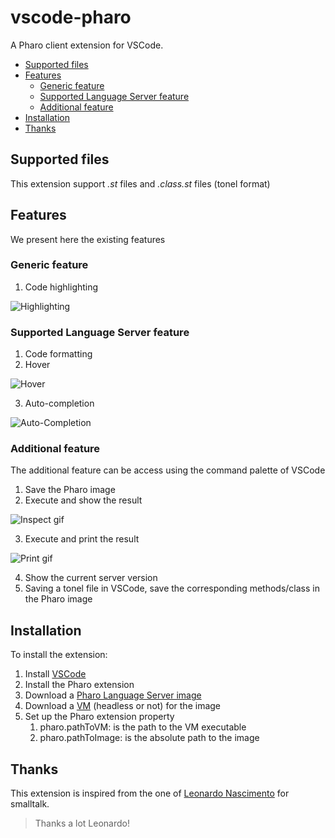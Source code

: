 # vscode-pharo <!-- omit in toc -->

A Pharo client extension for VSCode.

- [Supported files](#supported-files)
- [Features](#features)
	- [Generic feature](#generic-feature)
	- [Supported Language Server feature](#supported-language-server-feature)
	- [Additional feature](#additional-feature)
- [Installation](#installation)
- [Thanks](#thanks)

## Supported files

This extension support *.st* files and *.class.st* files (tonel format)

## Features

We present here the existing features

### Generic feature

1. Code highlighting

![Highlighting](https://raw.githubusercontent.com/badetitou/vscode-pharo/main/docs/img/highlighting.png)

### Supported Language Server feature

1. Code formatting
2. Hover

![Hover](https://raw.githubusercontent.com/badetitou/vscode-pharo/main/docs/img/hover.png)

3. Auto-completion

![Auto-Completion](https://raw.githubusercontent.com/badetitou/vscode-pharo/main/docs/img/Auto-completion.png)

### Additional feature

The additional feature can be access using the command palette of VSCode

1. Save the Pharo image
2. Execute and show the result

![Inspect gif](https://raw.githubusercontent.com/badetitou/vscode-pharo/main/docs/img/inspectResult.gif)

3. Execute and print the result

![Print gif](https://raw.githubusercontent.com/badetitou/vscode-pharo/main/docs/img/printResult.gif)

4. Show the current server version
5. Saving a tonel file in VSCode, save the corresponding methods/class in the Pharo image

## Installation

To install the extension:

1. Install [VSCode](https://code.visualstudio.com/)
2. Install the Pharo extension
3. Download a [Pharo Language Server image](https://github.com/badetitou/Pharo-LanguageServer/releases)
4. Download a [VM](https://files.pharo.org/vm/pharo-spur64-headless/) (headless or not) for the image
5. Set up the Pharo extension property
   1. pharo.pathToVM: is the path to the VM executable
   2. pharo.pathToImage: is the absolute path to the image

## Thanks

This extension is inspired from the one of [Leonardo Nascimento](https://github.com/leocamello/vscode-smalltalk) for smalltalk.

> Thanks a lot Leonardo!
